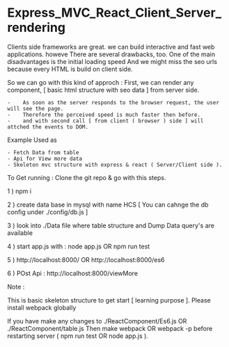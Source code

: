# Express_MVC_React_Client_Server_rendering

Clients side frameworks are great. we can build interactive and fast web applications.
howeve There are several drawbacks, too. One of the main disadvantages is the initial loading speed And we might miss the seo urls because every HTML is build on client side.

So we can go with this kind of approch : First, we can render any component, [ basic html structure with seo data ] from server side.


	-	 As soon as the server responds to the browser request, the user will see the page.
	-	 Therefore the perceived speed is much faster then before.
	-	 and with second call [ from client ( browser ) side ] will attched the events to DOM.


Example Used as 

	- Fetch Data from table 
	- Api for View more data
	- Skeleton mvc structure with express & react ( Server/Client side ).

To Get running : Clone the git repo & go with this steps.

1 ) npm i 

2 ) create data base in mysql with name HCS [ You can cahnge the db config under ./config/db.js ]

3 ) look into ./Data file where table structure and Dump Data query's are available 

4 ) start app.js with : node app.js OR npm run test

5 ) http://localhost:8000/ OR http://localhost:8000/es6

6 ) POst Api : http://localhost:8000/viewMore

Note : 

This is basic skeleton structure to get start [ learning purpose ].
Please install webpack globally 

If you have make any changes to ./ReactComponent/Es6.js OR ./ReactComponent/table.js Then make webpack OR webpack -p before restarting server ( npm run test OR node app.js ).


		